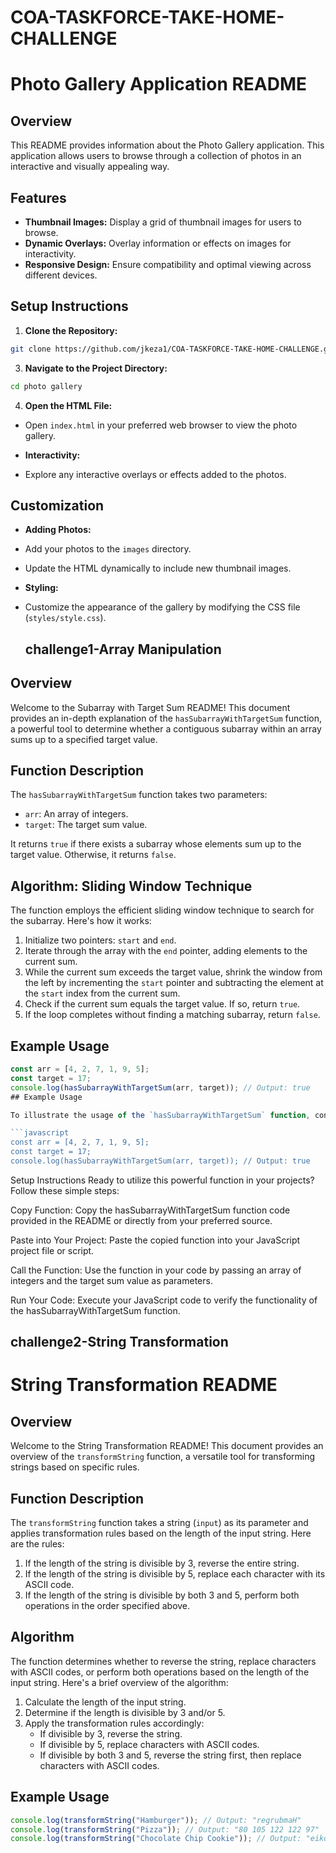 # COA-TASKFORCE-TAKE-HOME-CHALLENGE
# Photo Gallery Application README

## Overview

This README provides information about the Photo Gallery application. This application allows users to browse through a collection of photos in an interactive and visually appealing way.

## Features

- **Thumbnail Images:** Display a grid of thumbnail images for users to browse.
- **Dynamic Overlays:** Overlay information or effects on images for interactivity.
- **Responsive Design:** Ensure compatibility and optimal viewing across different devices.

## Setup Instructions

1. **Clone the Repository:**
```bash
git clone https://github.com/jkeza1/COA-TASKFORCE-TAKE-HOME-CHALLENGE.git
```
3. **Navigate to the Project Directory:**
```bash
cd photo gallery
```
4. **Open the HTML File:**
- Open `index.html` in your preferred web browser to view the photo gallery.


- **Interactivity:**
- Explore any interactive overlays or effects added to the photos.

## Customization

- **Adding Photos:**
- Add your photos to the `images` directory.
- Update the HTML dynamically to include new thumbnail images.

- **Styling:**
- Customize the appearance of the gallery by modifying the CSS file (`styles/style.css`).

  ## challenge1-Array Manipulation

## Overview

Welcome to the Subarray with Target Sum README! This document provides an in-depth explanation of the `hasSubarrayWithTargetSum` function, a powerful tool to determine whether a contiguous subarray within an array sums up to a specified target value.

## Function Description

The `hasSubarrayWithTargetSum` function takes two parameters:
- `arr`: An array of integers.
- `target`: The target sum value.

It returns `true` if there exists a subarray whose elements sum up to the target value. Otherwise, it returns `false`.

## Algorithm: Sliding Window Technique

The function employs the efficient sliding window technique to search for the subarray. Here's how it works:
1. Initialize two pointers: `start` and `end`.
2. Iterate through the array with the `end` pointer, adding elements to the current sum.
3. While the current sum exceeds the target value, shrink the window from the left by incrementing the `start` pointer and subtracting the element at the `start` index from the current sum.
4. Check if the current sum equals the target value. If so, return `true`.
5. If the loop completes without finding a matching subarray, return `false`.

## Example Usage

```javascript
const arr = [4, 2, 7, 1, 9, 5];
const target = 17;
console.log(hasSubarrayWithTargetSum(arr, target)); // Output: true
## Example Usage

To illustrate the usage of the `hasSubarrayWithTargetSum` function, consider the following example:

```javascript
const arr = [4, 2, 7, 1, 9, 5];
const target = 17;
console.log(hasSubarrayWithTargetSum(arr, target)); // Output: true
```
Setup Instructions
Ready to utilize this powerful function in your projects? Follow these simple steps:

Copy Function:
Copy the hasSubarrayWithTargetSum function code provided in the README or directly from your preferred source.

Paste into Your Project:
Paste the copied function into your JavaScript project file or script.

Call the Function:
Use the function in your code by passing an array of integers and the target sum value as parameters.

Run Your Code:
Execute your JavaScript code to verify the functionality of the hasSubarrayWithTargetSum function.

## challenge2-String Transformation
# String Transformation README

## Overview

Welcome to the String Transformation README! This document provides an overview of the `transformString` function, a versatile tool for transforming strings based on specific rules.

## Function Description

The `transformString` function takes a string (`input`) as its parameter and applies transformation rules based on the length of the input string. Here are the rules:

1. If the length of the string is divisible by 3, reverse the entire string.
2. If the length of the string is divisible by 5, replace each character with its ASCII code.
3. If the length of the string is divisible by both 3 and 5, perform both operations in the order specified above.

## Algorithm

The function determines whether to reverse the string, replace characters with ASCII codes, or perform both operations based on the length of the input string. Here's a brief overview of the algorithm:

1. Calculate the length of the input string.
2. Determine if the length is divisible by 3 and/or 5.
3. Apply the transformation rules accordingly:
   - If divisible by 3, reverse the string.
   - If divisible by 5, replace characters with ASCII codes.
   - If divisible by both 3 and 5, reverse the string first, then replace characters with ASCII codes.

## Example Usage

```javascript
console.log(transformString("Hamburger")); // Output: "regrubmaH"
console.log(transformString("Pizza")); // Output: "80 105 122 122 97"
console.log(transformString("Chocolate Chip Cookie")); // Output: "eikooCpihCetalocohC"






